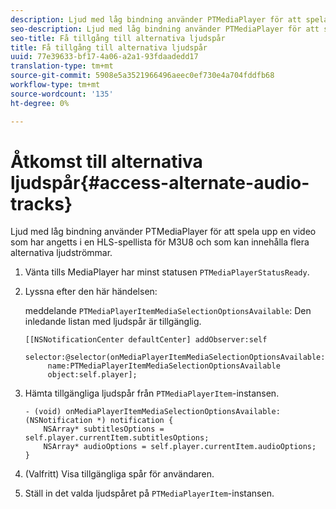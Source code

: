 ```yaml
---
description: Ljud med låg bindning använder PTMediaPlayer för att spela upp en video som har angetts i en HLS-spellista för M3U8 och som kan innehålla flera alternativa ljudströmmar.
seo-description: Ljud med låg bindning använder PTMediaPlayer för att spela upp en video som har angetts i en HLS-spellista för M3U8 och som kan innehålla flera alternativa ljudströmmar.
seo-title: Få tillgång till alternativa ljudspår
title: Få tillgång till alternativa ljudspår
uuid: 77e39633-bf17-4a06-a2a1-93fdaadedd17
translation-type: tm+mt
source-git-commit: 5908e5a3521966496aeec0ef730e4a704fddfb68
workflow-type: tm+mt
source-wordcount: '135'
ht-degree: 0%

---
```



# Åtkomst till alternativa ljudspår{#access-alternate-audio-tracks}

Ljud med låg bindning använder PTMediaPlayer för att spela upp en video som har angetts i en HLS-spellista för M3U8 och som kan innehålla flera alternativa ljudströmmar.

1. Vänta tills MediaPlayer har minst statusen `PTMediaPlayerStatusReady`.
1. Lyssna efter den här händelsen:

   meddelande `PTMediaPlayerItemMediaSelectionOptionsAvailable`: Den inledande listan med ljudspår är tillgänglig.

   ```
   [[NSNotificationCenter defaultCenter] addObserver:self 
        selector:@selector(onMediaPlayerItemMediaSelectionOptionsAvailable:) 
        name:PTMediaPlayerItemMediaSelectionOptionsAvailable  
        object:self.player];
   ```

1. Hämta tillgängliga ljudspår från `PTMediaPlayerItem`-instansen.

   ```
   - (void) onMediaPlayerItemMediaSelectionOptionsAvailable:(NSNotification *) notification { 
       NSArray* subtitlesOptions = self.player.currentItem.subtitlesOptions; 
       NSArray* audioOptions = self.player.currentItem.audioOptions; 
   }
   ```

1. (Valfritt) Visa tillgängliga spår för användaren.
1. Ställ in det valda ljudspåret på `PTMediaPlayerItem`-instansen.
